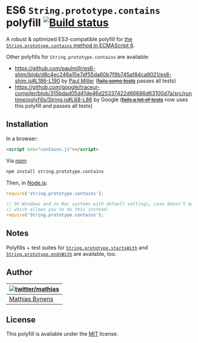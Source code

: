 # ES6 `String.prototype.contains` polyfill [![Build status](https://travis-ci.org/mathiasbynens/String.prototype.contains.png?branch=master)](https://travis-ci.org/mathiasbynens/String.prototype.contains)

A robust & optimized ES3-compatible polyfill for [the `String.prototype.contains` method in ECMAScript 6](http://people.mozilla.org/~jorendorff/es6-draft.html#sec-string.prototype.contains).

Other polyfills for `String.prototype.contains` are available:

* <https://github.com/paulmillr/es6-shim/blob/d8c4ec246a15e7df55da60b7f9b745af84ca9021/es6-shim.js#L186-L190> by [Paul Miller](http://paulmillr.com/) (~~[fails some tests](https://github.com/paulmillr/es6-shim/issues/175)~~ passes all tests)
* <https://github.com/google/traceur-compiler/blob/315bdad05d41de46d25337422d66686d63100d7a/src/runtime/polyfills/String.js#L68-L86> by Google (~~[fails a lot of tests](https://github.com/google/traceur-compiler/pull/556)~~ now uses this polyfill and passes all tests)

## Installation

In a browser:

```html
<script src="contains.js"></script>
```

Via [npm](http://npmjs.org/):

```bash
npm install string.prototype.contains
```

Then, in [Node.js](http://nodejs.org/):

```js
require('string.prototype.contains');

// On Windows and on Mac systems with default settings, case doesn’t matter,
// which allows you to do this instead:
require('String.prototype.contains');
```

## Notes

Polyfills + test suites for [`String.prototype.startsWith`](http://mths.be/startswith) and [`String.prototype.endsWith`](http://mths.be/endswith) are available, too.

## Author

| [![twitter/mathias](http://gravatar.com/avatar/24e08a9ea84deb17ae121074d0f17125?s=70)](http://twitter.com/mathias "Follow @mathias on Twitter") |
|---|
| [Mathias Bynens](http://mathiasbynens.be/) |

## License

This polyfill is available under the [MIT](http://mths.be/mit) license.
